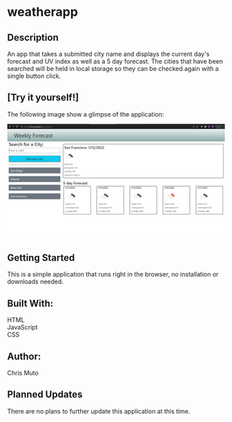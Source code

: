 # weatherapp

## Description

An app that takes a submitted city name and displays the current day's forecast and UV index as well as a 5 day forecast. The cities that have been searched will be held in local storage so they can be checked again with a single button click.

## [Try it yourself!]

The following image show a glimpse of the application:

<img src="screenshot.png">

## Getting Started

This is a simple application that runs right in the browser, no installation or downloads needed.

## Built With:

HTML <br>
JavaScript <br>
CSS

## Author:

Chris Muto

## Planned Updates

There are no plans to further update this application at this time.